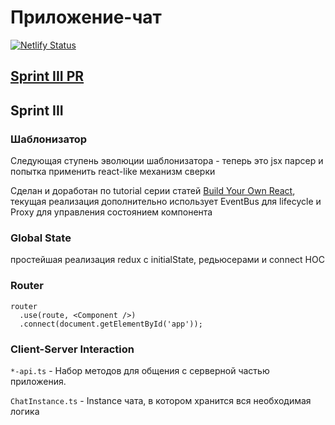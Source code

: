 # Приложение-чат
[![Netlify Status](https://api.netlify.com/api/v1/badges/4db40759-a3c1-461a-a673-68c5c93a848d/deploy-status)](https://app.netlify.com/sites/praktikum-messenger-rkkmkkfx/deploys)

## [Sprint III PR](https://github.com/rkkmkkfx/middle.messenger.praktikum.yandex/pull/3)

## Sprint III

### Шаблонизатор
Следующая ступень эволюции шаблонизатора - теперь это jsx парсер
и попытка применить react-like механизм сверки

Сделан и доработан по tutorial серии статей [Build Your Own React](https://engineering.hexacta.com/didact-learning-how-react-works-by-building-it-from-scratch-51007984e5c5),
текущая реализация дополнительно использует EventBus для lifecycle и Proxy для управления состоянием компонента

### Global State
простейшая реализация redux с initialState, редьюсерами и connect HOC

### Router
```tsx
router
  .use(route, <Component />)
  .connect(document.getElementById('app'));
```
### Client-Server Interaction
`*-api.ts` - Набор методов для общения с серверной частью приложения.

`ChatInstance.ts` - Instance чата, в котором хранится вся необходимая логика

<!------
## Sprint II

#### [Sprint II PR](https://github.com/rkkmkkfx/middle.messenger.praktikum.yandex/pull/2)

### Второй спринт самостоятельного проекта

**App entrypoint** - `/src/index.ts`

---

#### **Шаблонизатор**: приложение использует custom-шаблонизатор (`/src/utils/Templator.ts`), примеры хелперов:
* Переменные:
```html
<p>{{value}}</p>
```
* Изменение контекста:
```html
{#with links.0 as link #}
  <a href="{{link.href}}">{{link.title}}</a>
{#with#}
```
* Цикл:
```html
{#each links as link #}
  <a href="{{link.href}}">{{link.title}}</a>
{#each#}
```

В текущей реализации в шаблонизаторе обновился парсинг,
теперь строка с HTML парсится при помощи DOM Parser API,
после из HTML-элементов собирается некое подобие VirtualDOM
```ts
type VirtualDOMNode = {
  tag: string;
  props: Record<string, string>;
  children: JSX.Element[];
};

type JSX.Element =
  | HTMLElement
  | string
  | VirtualDOMNode;
```
и уже из этого VirtualDOM собирается DOM компонента/страницы

*Сделано это было для подключения
babel-VDom с custom parsing function в дальнейшем.*

---

#### Core functions

* `/src/core/CreactComponent.ts` - Базовый класс для всех компонентов
* `src/core/EventBus.ts` - шина событий, для реализации жизненного цикла компонента
* `/src/core/HTTPTransport.ts` - XHR запросы
* `/src/core/pageLoader.ts` - Временное решение, пока не появится нормальный routing
* `/src/core/Templator.ts` - custom-шаблонизатор
* `/src/core/Validator.ts` - валидация форм.

---

#### Компоненты
Компоненты(`/src/components`) и страницы (`/src/pages`) используют базовый класс
для рендеринга, вложенность реализуется через токены в шаблонах и props компонента

```ts
import Child from '../Child';

class Parent extends CreactComponent {
  constructor(tag, props) {
    super(tag, {
      ...props,
      child: new Child('div', props.child),
    });
  }

  render(): string {
    return '{{ child }}'
  }
}
```

##### Файловая структура компонента:

* Основной файл (`index.ts`). Реэкспорт класса компонента.
В нём же временно находится state приложения для текущей страницы.
* Описание класса компонента (`<ComponentName>.ts`).
* Шаблон элемента (`<ElementName>.tmpl.ts`) - опционально: иногда из-за того,
что в проекте используются CSS Modules корневому элементу нужно назначить класс,
в таком случае шаблон описывается в методе `render`, чтобы не таскать импорт стилей
в несколько файлов. Возможно, в будущем все шаблоны переместятся в компонент(React-like).
* PostCSS-файл со стилями элемента (`<ElementName>.module.pcss`), если нужен.

## Sprint I

#### [Sprint 1 pull-request](https://github.com/rkkmkkfx/middle.messenger.praktikum.yandex/pull/1)

### Первый спринт самостоятельного проекта

=======
### Откройте pull request в ветку main из ветки, где вы разрабатывали проект, и добавьте ссылку на этот pr в README.md в ветке main. Название pull request может быть любое.

### Например, задания для проектной работы во втором спринте вы делаете в ветке sprint_2. Открываете из неё pull request в ветку main (pr может называться произвольно). Ссылку на этот pr добавляете в README.md в ветке main. После этого на платформе Практикума нажимаете «Проверить задание».

### Также не забудьте проверить, что репозиторий публичный.

Даже законченный проект остаётся только заготовкой, пока им не начнут пользоваться. Но сначала пользователь должен понять, зачем ему пользоваться вашим кодом. В этом помогает файл README.

README — первое, что прочитает пользователь, когда попадёт в репозиторий на «Гитхабе». Хороший REAMDE отвечает на четыре вопроса:

- Готов ли проект к использованию?
- В чём его польза?
- Как установить?
- Как применять?

## Бейджи

Быстро понять статус проекта помогают бейджи на «Гитхабе». Иногда разработчики ограничиваются парой бейджев, которые сообщат о статусе тестов кода:

![Бэйджи](https://github.com/yandex-praktikum/mf.messenger.praktikum.yandex.images/blob/master/mf/b.png)

Если пользователь увидит ошибку в работе тестов, то поймёт: использовать текущую версию в важном проекте — не лучшая идея.

Бейджи помогают похвастаться достижениями: насколько популярен проект, как много разработчиков создавало этот код. Через бейджи можно даже пригласить пользователя в чат:

![Версии](https://github.com/yandex-praktikum/mf.messenger.praktikum.yandex.images/blob/master/mf/vers.png)

В README **Webpack** строка бейджев подробно рассказывает о покрытии кода тестами. Когда проект протестирован, это вызывает доверие пользователя. Последний бейдж приглашает присоединиться к разработке.

Другая строка убедит пользователя в стабильности инфраструктуры и популярности проекта. Последний бейдж зовёт в чат проекта.

## Описание

Краткое опишите, какую задачу решает проект. Пользователь не верит обещаниям и не готов читать «полотна» текста. Поэтому в описании достаточно нескольких строк:

![Описание](https://github.com/yandex-praktikum/mf.messenger.praktikum.yandex.images/blob/master/mf/desc.png)

Авторы **React** дробят описание на абзацы и списки — так проще пробежаться глазами по тексту и найти ключевую информацию.

Если у проекта есть сайт, добавьте ссылку в заголовок.

## Установка

Лучше всего пользователя убеждает собственный опыт. Чем быстрее он начнёт пользоваться проектом, тем раньше почувствует пользу. Для этого помогите ему установить приложение: напишите краткую пошаговую инструкцию.

Если проект предназначен для разработчиков, добавьте информацию об установке тестовых версий. Например:

- `npm install` — установка стабильной версии,
- `npm start` — запуск версии для разработчика,
- `npm run build:prod` — сборка стабильной версии.

## **Примеры использования**

Хорошо, если сразу после установки пользователь сможет решить свои задачи без изучения проекта. Это особенно верно, если ваш пользователь — не профессиональный разработчик. Но даже профессионал поймёт вас лучше, если показать примеры использования:

![Ссылки](https://github.com/yandex-praktikum/mf.messenger.praktikum.yandex.images/blob/master/mf/link.png)

Для более подробных инструкции добавьте новые разделы или ссылки:

- на документацию,
- вики проекта,
- описание API.

В учебном проекте будут полезен раздел с описанием стиля кода и правилами разработки: как работать с ветками, пул-реквестами и релизами.

### **Команда**

Если вы работаете в команде, укажите основных участников: им будет приятно, а новые разработчики охотнее присоединятся к проекту. «Гитхаб» — не просто инструмент, это социальная сеть разработчиков.

![Команда](https://github.com/yandex-praktikum/mf.messenger.praktikum.yandex.images/blob/master/mf/team.png)

### **Примеры README**

- «[Реакт](https://github.com/facebook/react)»,
- «[Эхо](https://github.com/labstack/echo)»,
- «[Вебпак](https://github.com/webpack/webpack)»,
- «[ТДенгине](https://github.com/taosdata/TDengine)»,
- «[Соул-хантинг](https://github.com/vladpereskokov/soul-hunting/)».
-->
